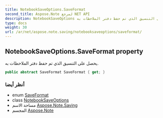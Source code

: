 ```yaml
---
title: NotebookSaveOptions.SaveFormat
second_title: Aspose.Note لمرجع NET API
description: NotebookSaveOptions ملكية. يحصل على التنسيق الذي تم حفظ دفتر الملاحظات به.
type: docs
weight: 30
url: /ar/net/aspose.note.saving/notebooksaveoptions/saveformat/
---
```

## NotebookSaveOptions.SaveFormat property

يحصل على التنسيق الذي تم حفظ دفتر الملاحظات به.

```csharp
public abstract SaveFormat SaveFormat { get; }
```

### أنظر أيضا

* enum [SaveFormat](../../../aspose.note/saveformat/)
* class [NotebookSaveOptions](../)
* مساحة الاسم [Aspose.Note.Saving](../../notebooksaveoptions/)
* المجسم [Aspose.Note](../../../)


